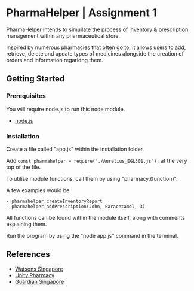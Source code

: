 # PharmaHelper | Assignment 1

PharmaHelper intends to simuilate the process of inventory & prescription management within any pharmaceutical store.

Inspired by numerous pharmacies that often go to, it allows users to add, retrieve, delete and update types of medicines alongside the creation of orders and information regaridng them.

## Getting Started

### Prerequisites

You will require node.js to run this node module.

- [node.js](https://nodejs.org/en)

### Installation

Create a file called "app.js" within the installation folder.

Add `const pharmahelper = require("./Aurelius_EGL301.js");` at the very top of the file.

To utilise module functions, call them by using "pharmacy.(function)".

A few examples would be

    - pharmahelper.createInventoryReport
    - pharmahelper.addPrescription(John, Paracetamol, 3)

All functions can be found within the module itself, along with comments explaining them.

Run the program by using the "node app.js" command in the terminal.

## References

- [Watsons Singapore](https://www.watsons.com.sg)
- [Unity Pharmacy](https://www.unity.com.sg)
- [Guardian Singapore](https://www.guardian.com.sg)
